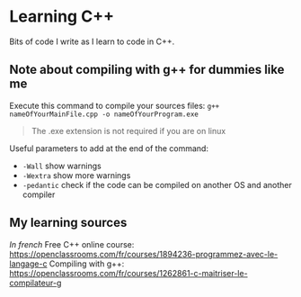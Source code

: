# Learning C++

Bits of code I write as I learn to code in C++.

## Note about compiling with g++ for dummies like me

Execute this command to compile your sources files:
`g++ nameOfYourMainFile.cpp -o nameOfYourProgram.exe`

>The .exe extension is not required if you are on linux

Useful parameters to add at the end of the command:
* `-Wall` show warnings
* `-Wextra` show more warnings
* `-pedantic` check if the code can be compiled on another OS and another compiler

## My learning sources

*In french*
Free C++ online course: https://openclassrooms.com/fr/courses/1894236-programmez-avec-le-langage-c
Compiling with g++: https://openclassrooms.com/fr/courses/1262861-c-maitriser-le-compilateur-g